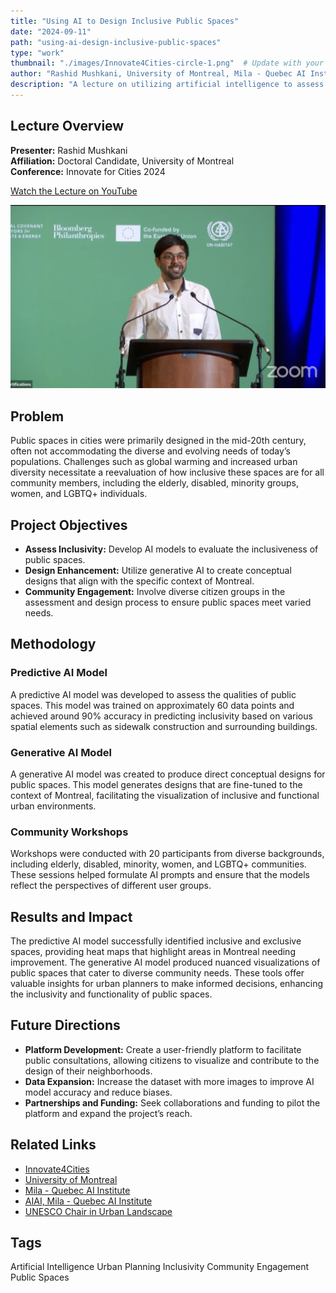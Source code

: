 ```yaml
---
title: "Using AI to Design Inclusive Public Spaces"
date: "2024-09-11"
path: "using-ai-design-inclusive-public-spaces"
type: "work"
thumbnail: "./images/Innovate4Cities-circle-1.png"  # Update with your thumbnail image path
author: "Rashid Mushkani, University of Montreal, Mila - Quebec AI Institute"
description: "A lecture on utilizing artificial intelligence to assess and design inclusive public spaces, presented at the Innovate for Cities conference."
---
```


## Lecture Overview

**Presenter:** Rashid Mushkani  
**Affiliation:** Doctoral Candidate, University of Montreal  
**Conference:** Innovate for Cities 2024

[Watch the Lecture on YouTube](https://www.youtube.com/watch?v=xYRY7WdzVMk&t=437s)

[![Watch the Lecture on YouTube](./images/ai_inclusive_spaces_thumbnail.png)](https://www.youtube.com/watch?v=xYRY7WdzVMk&t=437s)

## Problem

Public spaces in cities were primarily designed in the mid-20th century, often not accommodating the diverse and evolving needs of today’s populations. Challenges such as global warming and increased urban diversity necessitate a reevaluation of how inclusive these spaces are for all community members, including the elderly, disabled, minority groups, women, and LGBTQ+ individuals.

## Project Objectives

- **Assess Inclusivity:** Develop AI models to evaluate the inclusiveness of public spaces.
- **Design Enhancement:** Utilize generative AI to create conceptual designs that align with the specific context of Montreal.
- **Community Engagement:** Involve diverse citizen groups in the assessment and design process to ensure public spaces meet varied needs.

## Methodology

### Predictive AI Model

A predictive AI model was developed to assess the qualities of public spaces. This model was trained on approximately 60 data points and achieved around 90% accuracy in predicting inclusivity based on various spatial elements such as sidewalk construction and surrounding buildings.

### Generative AI Model

A generative AI model was created to produce direct conceptual designs for public spaces. This model generates designs that are fine-tuned to the context of Montreal, facilitating the visualization of inclusive and functional urban environments.

### Community Workshops

Workshops were conducted with 20 participants from diverse backgrounds, including elderly, disabled, minority, women, and LGBTQ+ communities. These sessions helped formulate AI prompts and ensure that the models reflect the perspectives of different user groups.

## Results and Impact

The predictive AI model successfully identified inclusive and exclusive spaces, providing heat maps that highlight areas in Montreal needing improvement. The generative AI model produced nuanced visualizations of public spaces that cater to diverse community needs. These tools offer valuable insights for urban planners to make informed decisions, enhancing the inclusivity and functionality of public spaces.

## Future Directions

- **Platform Development:** Create a user-friendly platform to facilitate public consultations, allowing citizens to visualize and contribute to the design of their neighborhoods.
- **Data Expansion:** Increase the dataset with more images to improve AI model accuracy and reduce biases.
- **Partnerships and Funding:** Seek collaborations and funding to pilot the platform and expand the project’s reach.


## Related Links

- [Innovate4Cities](https://www.innovate4cities.org/livesteam2024/)
- [University of Montreal](https://www.umontreal.ca/)
- [Mila - Quebec AI Institute](https://mila.quebec/en)
- [AIAI, Mila - Quebec AI Institute](https://mila.quebec/en/ai4humanity/applied-projects/artificial-intelligence-alignment-for-inclusion-aiai)
- [UNESCO Chair in Urban Landscape](https://unesco-studio.umontreal.ca/)


## Tags

<div class="tags">
  <span class="tag">Artificial Intelligence</span>
  <span class="tag">Urban Planning</span>
  <span class="tag">Inclusivity</span>
  <span class="tag">Community Engagement</span>
  <span class="tag">Public Spaces</span>
</div>
